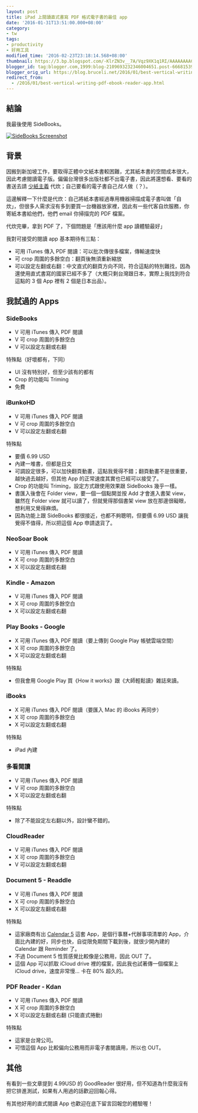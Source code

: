 ```yaml
---
layout: post
title: iPad 上閱讀直式書寫 PDF 格式電子書的最佳 app
date: '2016-01-31T13:51:00.000+08:00'
category:
- tw
tags:
- productivity
- 好用工具
modified_time: '2016-02-23T23:18:14.568+08:00'
thumbnail: https://3.bp.blogspot.com/-KlrZN3v__7A/Vqz9XK1q1RI/AAAAAAAACXk/DD0bRxE7zYE/s72-c/2016-01-31%2B02.07.10.png
blogger_id: tag:blogger.com,1999:blog-2109693232346004651.post-6668153934178874552
blogger_orig_url: https://blog.bruceli.net/2016/01/best-vertical-writing-pdf-ebook-reader-app.html
redirect_from:
  - /2016/01/best-vertical-writing-pdf-ebook-reader-app.html
---
```


## 結論

我最後使用 SideBooks。

[![SideBooks Screenshot](https://3.bp.blogspot.com/-KlrZN3v__7A/Vqz9XK1q1RI/AAAAAAAACXk/DD0bRxE7zYE/s400/2016-01-31%2B02.07.10.png)](http://3.bp.blogspot.com/-KlrZN3v__7A/Vqz9XK1q1RI/AAAAAAAACXk/DD0bRxE7zYE/s1600/2016-01-31%2B02.07.10.png)

## 背景

因搬到新加坡工作，要取得正體中文紙本書較困難，尤其紙本書的空間成本很大，因此考慮閱讀電子版。偏偏台灣很多出版社都不出電子書，因此將還想看、要看的書送去請 [少紙主義](http://www.lesserpaperism.com/) 代炊；自己要看的電子書自己*找人*做（？）。

這邊解釋一下什麼是代炊：自己將紙本書經過專用機器掃描成電子書叫做「自炊」，但很多人需求沒有多到要買一台機器放家裡，因此有一些代客自炊服務，你寄紙本書給他們，他們 email 你掃描完的 PDF 檔案。

代炊完畢，拿到 PDF 了，下個問題是「應該用什麼 app 讀體驗最好」

我對可接受的閱讀 app 基本期待有三點：

* 可用 iTunes 傳入 PDF 閱讀：可以批次傳很多檔案，傳輸速度快
* 可 crop 周圍的多餘空白：翻頁後無須重新縮放
* 可以設定左翻或右翻：中文直式的翻頁方向不同，符合這點的特別難找，因為還使用直式書寫的國家已經不多了（大概只剩台灣跟日本，實際上我找到符合這點的 3 個 App 裡有 2 個是日本出品）。

## 我試過的 Apps

### SideBooks

* V 可用 iTunes 傳入 PDF 閱讀
* V 可 crop 周圍的多餘空白
* V 可以設定左翻或右翻

特殊點（好壞都有，下同）

* UI 沒有特別好，但至少該有的都有
* Crop 的功能叫 Triming
* 免費

### iBunkoHD

* V 可用 iTunes 傳入 PDF 閱讀
* V 可 crop 周圍的多餘空白
* V 可以設定左翻或右翻

特殊點

* 要價 6.99 USD
* 內建一堆書，但都是日文
* 可調設定很多，可以加快翻頁動畫，這點我覺得不錯；翻頁動畫不是很重要，越快過去越好，但其他 App 的正常速度其實也已經可以接受了。
* Crop 的功能叫 Triming，設定方式跟使用效果跟 SideBooks 幾乎一樣。
* 書匯入後會在 Folder view，要一個一個點開並按 Add 才會進入書架 view，雖然在 Folder view 就可以讀了，但就覺得那個書架 view 放在那邊很礙眼，想利用又覺得麻煩。
* 因為功能上跟 SideBooks 都很接近，也都不夠聰明，但要價 6.99 USD 讓我覺得不值得，所以把這個 App 申請退貨了。

### NeoSoar Book

* V 可用 iTunes 傳入 PDF 閱讀
* X 可 crop 周圍的多餘空白
* X 可以設定左翻或右翻

### Kindle - Amazon

* V 可用 iTunes 傳入 PDF 閱讀
* X 可 crop 周圍的多餘空白
* X 可以設定左翻或右翻

### Play Books - Google

* X 可用 iTunes 傳入 PDF 閱讀（要上傳到 Google Play 帳號雲端空間）
* X 可 crop 周圍的多餘空白
* X 可以設定左翻或右翻

特殊點

* 但我會用 Google Play 買《How it works》跟《大師輕鬆讀》雜誌來讀。

### iBooks

* X 可用 iTunes 傳入 PDF 閱讀（要匯入 Mac 的 iBooks 再同步）
* X 可 crop 周圍的多餘空白
* X 可以設定左翻或右翻

特殊點

* iPad 內建

### 多看閱讀

* V 可用 iTunes 傳入 PDF 閱讀
* V 可 crop 周圍的多餘空白
* X 可以設定左翻或右翻

特殊點

* 除了不能設定左右翻以外，設計蠻不錯的。

### CloudReader

* V 可用 iTunes 傳入 PDF 閱讀
* X 可 crop 周圍的多餘空白
* V 可以設定左翻或右翻

### Document 5 - Readdle

* V 可用 iTunes 傳入 PDF 閱讀
* X 可 crop 周圍的多餘空白
* X 可以設定左翻或右翻

特殊點

* 這家廠商有出 [Calendar 5](https://itunes.apple.com/us/app/calendars-5-event-task-manager/id697927927?mt=8) 這套 App，是個行事曆+代辦事項清單的 App，介面比內建的好，同步也快，自從限免期間下載到後，就很少開內建的 Calendar 跟 Reminder 了。
* 不過 Document 5 性質感覺比較像是公務用，因此 OUT 了。
* 這個 App 可以抓取 iCloud drive 裡的檔案，因此我也試著傳一個檔案上 iCloud drive，速度非常慢… 卡在 80% 超久的。

### PDF Reader - Kdan

* V 可用 iTunes 傳入 PDF 閱讀
* X 可 crop 周圍的多餘空白
* X 可以設定左翻或右翻 (只能直式捲動)

特殊點

* 這家是台灣公司。
* 可惜這個 App 比較偏向公務用而非電子書閱讀用，所以也 OUT。

## 其他

有看到一些文章提到 4.99USD 的 GoodReader 很好用，但不知道為什麼我沒有把它排進測試，如果有人用過的話歡迎回報心得。

有其他好用的直式閱讀 App 也歡迎在底下留言回報您的體驗喔！

